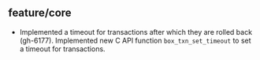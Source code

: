 ## feature/core

* Implemented a timeout for transactions after
  which they are rolled back (gh-6177).
  Implemented new C API function `box_txn_set_timeout`
  to set a timeout for transactions.
